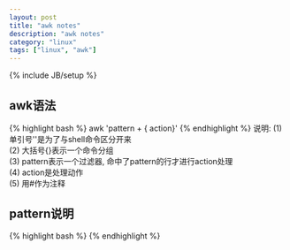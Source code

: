 ```yaml
---
layout: post
title: "awk notes"
description: "awk notes"
category: "linux"
tags: ["linux", "awk"]
---
```

{% include JB/setup %}

## awk语法
{% highlight bash %}
awk 'pattern + { action}'
{% endhighlight %}
说明:
(1) 单引号''是为了与shell命令区分开来  
(2) 大括号{}表示一个命令分组  
(3) pattern表示一个过滤器, 命中了pattern的行才进行action处理  
(4) action是处理动作  
(5) 用#作为注释  

## pattern说明

{% highlight bash %}
{% endhighlight %}

